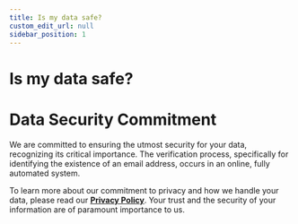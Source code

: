 ```yaml
---
title: Is my data safe?
custom_edit_url: null
sidebar_position: 1
---
```


# Is my data safe?

# Data Security Commitment

We are committed to ensuring the utmost security for your data, recognizing its critical importance. The verification process, specifically for identifying the existence of an email address, occurs in an online, fully automated system.

To learn more about our commitment to privacy and how we handle your data, please read our **[Privacy Policy](https://www.mailavail.io/privacypolicy)**. Your trust and the security of your information are of paramount importance to us.

